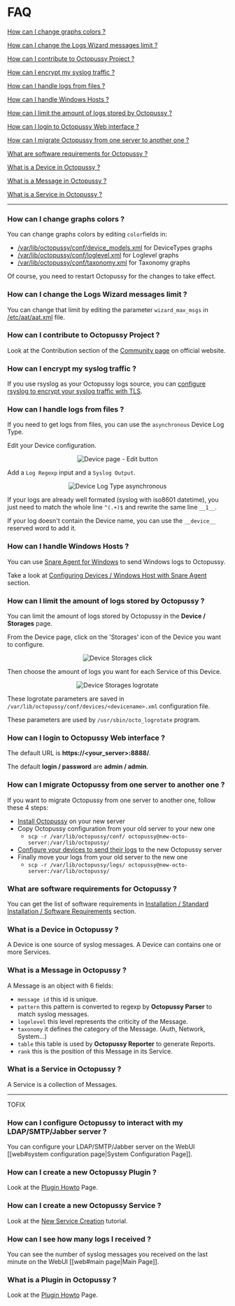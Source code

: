 FAQ 
===

[How can I change graphs colors ?](FAQ.md#how-can-i-change-graph-colors-)

[How can I change the Logs Wizard messages limit ?](FAQ.md#how-can-i-change-the-logs-wizard-messages-limit-)

[How can I contribute to Octopussy Project ?](FAQ.md#how-can-i-contribute-to-octopussy-project-)

[How can I encrypt my syslog traffic ?](FAQ.md#how-can-i-encrypt_my_syslog-traffic-)

[How can I handle logs from files ?](FAQ.md#how-can-i-handle-logs-from-files-)

[How can I handle Windows Hosts ?](FAQ.md#how-can-i-handle-windows-hosts-)

[How can I limit the amount of logs stored by Octopussy ?](FAQ.md#how-can-i-limit-the-amount-of-logs-stored-by-octopussy-)

[How can I login to Octopussy Web interface ?](FAQ.md#how-can-i-login-to-octopussy-web-interface-)

[How can I migrate Octopussy from one server to another one ?](https://github.com/sebthebert/Octopussy_Documentation/blob/master/FAQ.md#how-can-i-migrate-octopussy-from-one-server-to-another-one-)

[What are software requirements for Octopussy ?](FAQ.md#what-are-software-requirements-for-octopussy-)

[What is a Device in Octopussy ?](https://github.com/sebthebert/Octopussy_Documentation/blob/master/FAQ.md#what-is-a-device-in-octopussy-)

[What is a Message in Octopussy ?](FAQ.md#what-is-a-message-in-octopussy-)

[What is a Service in Octopussy ?](FAQ.md#what-is-a-service-in-octopussy-)

<hr>

### How can I change graphs colors ?

You can change graphs colors by editing `color`fields in:
  * [/var/lib/octopussy/conf/device_models.xml](https://github.com/sebthebert/Octopussy/blob/master/var/lib/octopussy/conf/device_models.xml) for DeviceTypes graphs
  * [/var/lib/octopussy/conf/loglevel.xml](https://github.com/sebthebert/Octopussy/blob/master/var/lib/octopussy/conf/loglevel.xml) for Loglevel graphs
  * [/var/lib/octopussy/conf/taxonomy.xml](https://github.com/sebthebert/Octopussy/blob/master/var/lib/octopussy/conf/taxonomy.xml) for Taxonomy graphs

Of course, you need to restart Octopussy for the changes to take effect.

### How can I change the Logs Wizard messages limit ?

You can change that limit by editing the parameter `wizard_max_msgs` in [/etc/aat/aat.xml](https://github.com/sebthebert/Octopussy/blob/master/etc/aat/aat.xml) file.

### How can I contribute to Octopussy Project ? 

Look at the Contribution section of the [Community page](http://www.octopussy.pm/community) on official website.

### How can I encrypt my syslog traffic ?

If you use rsyslog as your Octopussy logs source, you can [configure rsyslog to encrypt your syslog traffic with TLS](http://www.rsyslog.com/doc/rsyslog_tls.html).

### How can I handle logs from files ?

If you need to get logs from files, you can use the `asynchronous` Device Log Type.

Edit your Device configuration.

<p align="center">
  <img src="https://raw.githubusercontent.com/sebthebert/Octopussy_Documentation/master/img/Device%20page%20-%20Edit%20button.png" alt="Device page - Edit button"/>
</p>

Add a `Log Regexp` input and a `Syslog Output`.

<p align="center">
  <img src="https://raw.githubusercontent.com/sebthebert/Octopussy_Documentation/master/img/Device%20Log%20Type%20asynchronous.png" alt="Device Log Type asynchronous"/>
</p>

If your logs are already well formated (syslog with iso8601 datetime), 
you just need to match the whole line `^(.+)$` and rewrite the same line `__1__`.

If your log doesn't contain the Device name, you can use the `__device__` reserved word to add it.

### How can I handle Windows Hosts ?

You can use [Snare Agent for Windows](http://www.intersectalliance.com/projects/SnareWindows/) to send Windows logs to Octopussy.

Take a look at [Configuring Devices / Windows Host with Snare Agent](https://github.com/sebthebert/Octopussy_Documentation/blob/master/02_Configuring_Devices.md#windows-host-with-snare-agent) section.

### How can I limit the amount of logs stored by Octopussy ?

You can limit the amount of logs stored by Octopussy in the **Device / Storages** page.

From the Device page, click on the 'Storages' icon of the Device you want to configure.
<p align="center">
  <img src="https://raw.githubusercontent.com/sebthebert/Octopussy_Documentation/master/img/FAQ_device_storages_click.png" alt="Device Storages click"/>
</p>

Then choose the amount of logs you want for each Service of this Device.
<p align="center">
  <img src="https://raw.githubusercontent.com/sebthebert/Octopussy_Documentation/master/img/FAQ_device_storages_logrotate.png" alt="Device Storages logrotate"/>
</p>

These logrotate parameters are saved in `/var/lib/octopussy/conf/devices/<devicename>.xml` configuration file.

These parameters are used by `/usr/sbin/octo_logrotate` program.

### How can I login to Octopussy Web interface ?

The default URL is **https://\<your_server\>:8888/**.

The default **login / password** are **admin / admin**.

### How can I migrate Octopussy from one server to another one ?

If you want to migrate Octopussy from one server to another one, follow these 4 steps:
  * [Install Octopussy](https://github.com/sebthebert/Octopussy_Documentation/blob/master/01_Installation.md) on your new server
  * Copy Octopussy configuration from your old server to your new one
    * `scp -r /var/lib/octopussy/conf/ octopussy@new-octo-server:/var/lib/octopussy/`
  * [Configure your devices to send their logs](https://github.com/sebthebert/Octopussy_Documentation/blob/master/02_Configuring_Devices.md) to the new Octopussy server
  * Finally move your logs from your old server to the new one
    * `scp -r /var/lib/octopussy/logs/ octopussy@new-octo-server:/var/lib/octopussy/`

### What are software requirements for Octopussy ?

You can get the list of software requirements in [Installation / Standard Installation / Software Requirements](https://github.com/sebthebert/Octopussy_Documentation/blob/master/01_Installation.md#software-requirements) section.

### What is a Device in Octopussy ?

A Device is one source of syslog messages.
A Device can contains one or more Services.

### What is a Message in Octopussy ?

A Message is an object with 6 fields: 

  * `message id` this id is unique.
  * `pattern` this pattern is converted to regexp by **Octopussy Parser** to match syslog messages.
  * `logelevel` this level represents the criticity of the Message.
  * `taxonomy` it defines the category of the Message. (Auth, Network, System...)
  * `table` this table is used by **Octopussy Reporter** to generate Reports. 
  * `rank` this is the position of this Message in its Service.

### What is a Service in Octopussy ?

A Service is a collection of Messages.


----------------
TOFIX
### How can I configure Octopussy to interact with my LDAP/SMTP/Jabber server ? 

You can configure your LDAP/SMTP/Jabber server on the WebUI [[web#system configuration page|System Configuration Page]].

### How can I create a new Octopussy Plugin ?

Look at the [Plugin Howto](http://www.octopussy.pm/documentation/howtos/plugin) Page.

### How can I create a new Octopussy Service ? 

Look at the [New Service Creation](http://www.octopussy.pm/documentation/tutorials/new_service) tutorial.

### How can I see how many logs I received ?

You can see the number of syslog messages you received on the last minute on the WebUI [[web#main page|Main Page]].

### What is a Plugin in Octopussy ?

Look at the [Plugin Howto](http://www.octopussy.pm/documentation/howtos/plugin) Page.
